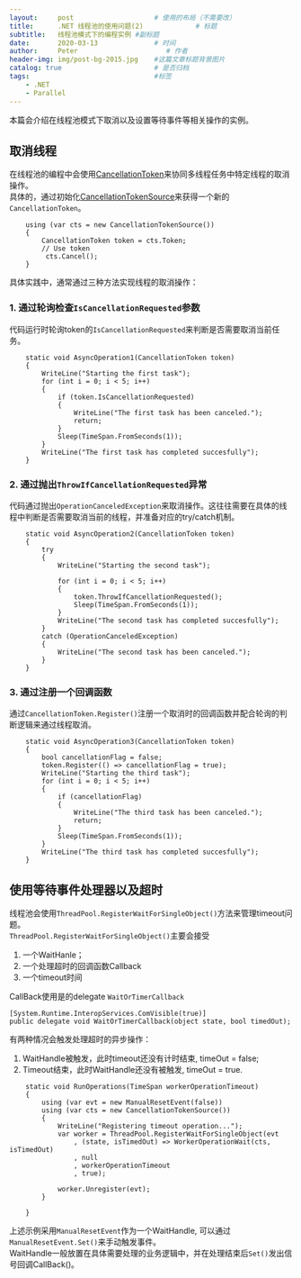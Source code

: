 ```yaml
---
layout:     post                    # 使用的布局（不需要改）
title:      .NET 线程池的使用问题(2)             # 标题 
subtitle:   线程池模式下的编程实例 #副标题
date:       2020-03-13              # 时间
author:     Peter                      # 作者
header-img: img/post-bg-2015.jpg    #这篇文章标题背景图片
catalog: true                       # 是否归档
tags:                               #标签
    - .NET
    - Parallel
---
```


本篇会介绍在线程池模式下取消以及设置等待事件等相关操作的实例。

## 取消线程

在线程池的编程中会使用[CancellationToken](https://docs.microsoft.com/en-us/dotnet/api/system.threading.cancellationtoken?view=netframework-4.8)来协同多线程任务中特定线程的取消操作。  
具体的，通过初始化[CancellationTokenSource](https://docs.microsoft.com/en-us/dotnet/api/system.threading.cancellationtokensource?view=netframework-4.8)来获得一个新的`CancellationToken`。  
```
    using (var cts = new CancellationTokenSource())
    {
        CancellationToken token = cts.Token;
        // Use token
         cts.Cancel();
    }
```
具体实践中，通常通过三种方法实现线程的取消操作：

### 1. 通过轮询检查`IsCancellationRequested`参数

代码运行时轮询token的`IsCancellationRequested`来判断是否需要取消当前任务。 

```
    static void AsyncOperation1(CancellationToken token)
    {
        WriteLine("Starting the first task");
        for (int i = 0; i < 5; i++)
        {
            if (token.IsCancellationRequested)
            {
                WriteLine("The first task has been canceled.");
                return;
            }
            Sleep(TimeSpan.FromSeconds(1));
        }
        WriteLine("The first task has completed succesfully");
    }
```

### 2. 通过抛出`ThrowIfCancellationRequested`异常

代码通过抛出`OperationCanceledException`来取消操作。这往往需要在具体的线程中判断是否需要取消当前的线程，并准备对应的try/catch机制。  

```
    static void AsyncOperation2(CancellationToken token)
    {
        try
        {
            WriteLine("Starting the second task");

            for (int i = 0; i < 5; i++)
            {
                token.ThrowIfCancellationRequested();
                Sleep(TimeSpan.FromSeconds(1));
            }
            WriteLine("The second task has completed succesfully");
        }
        catch (OperationCanceledException)
        {
            WriteLine("The second task has been canceled.");
        }
    }
```

### 3. 通过注册一个回调函数

通过`CancellationToken.Register()`注册一个取消时的回调函数并配合轮询的判断逻辑来通过线程取消。

```
    static void AsyncOperation3(CancellationToken token)
    {
        bool cancellationFlag = false;
        token.Register(() => cancellationFlag = true);
        WriteLine("Starting the third task");
        for (int i = 0; i < 5; i++)
        {
            if (cancellationFlag)
            {
                WriteLine("The third task has been canceled.");
                return;
            }
            Sleep(TimeSpan.FromSeconds(1));
        }
        WriteLine("The third task has completed succesfully");
    }
```


## 使用等待事件处理器以及超时

线程池会使用`ThreadPool.RegisterWaitForSingleObject()`方法来管理timeout问题。  
`ThreadPool.RegisterWaitForSingleObject()`主要会接受
1. 一个WaitHanle；
2. 一个处理超时的回调函数Callback
3. 一个timeout时间

CallBack使用是的delegate `WaitOrTimerCallback`

```
[System.Runtime.InteropServices.ComVisible(true)]
public delegate void WaitOrTimerCallback(object state, bool timedOut);
```

有两种情况会触发处理超时的异步操作：
1. WaitHandle被触发，此时timeout还没有计时结束, timeOut = false;
2. Timeout结束，此时WaitHandle还没有被触发, timeOut = true.

```
    static void RunOperations(TimeSpan workerOperationTimeout)
    {
        using (var evt = new ManualResetEvent(false))
        using (var cts = new CancellationTokenSource())
        {
            WriteLine("Registering timeout operation...");
            var worker = ThreadPool.RegisterWaitForSingleObject(evt
                , (state, isTimedOut) => WorkerOperationWait(cts, isTimedOut)
                , null
                , workerOperationTimeout
                , true);

            worker.Unregister(evt);
        }

    }
```
上述示例采用`ManualResetEvent`作为一个WaitHandle, 可以通过`ManualResetEvent.Set()`来手动触发事件。  
WaitHandle一般放置在具体需要处理的业务逻辑中，并在处理结束后`Set()`发出信号回调CallBack()。  




